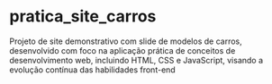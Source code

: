# pratica_site_carros
Projeto de site demonstrativo com slide de modelos de carros, desenvolvido com foco na aplicação prática de conceitos de desenvolvimento web, incluindo HTML, CSS e JavaScript, visando a evolução contínua das habilidades front-end
